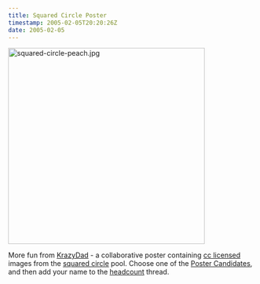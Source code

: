 ```yaml
---
title: Squared Circle Poster
timestamp: 2005-02-05T20:20:26Z
date: 2005-02-05
---
```


<img alt="squared-circle-peach.jpg" src="http://blog.whatfettle.com/archives/squared-circle-peach.jpg" width="400" height="400" border="0" />

More fun from <a href='http://www.krazydad.com/squaredcircle/'>KrazyDad</a> - a collaborative poster containing <a href='http://www.flickr.com/photos/krazydad/3842322/'>cc licensed</a> images from the <a href='http://www.flickr.com/groups/circle/'>squared circle</a> pool. Choose one of the <a href='http://www.flickr.com/photos/krazydad/sets/104096/'>Poster Candidates</a>, and then add your name to the <a href='http://www.flickr.com/groups_topic.gne?id=14390'>headcount</a> thread.